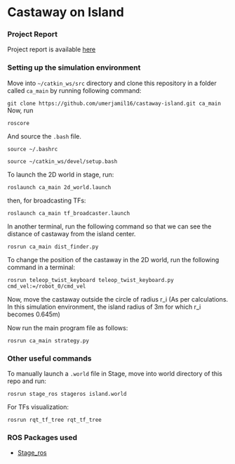 # Castaway on Island

### Project Report
Project report is available [here](https://drive.google.com/file/d/1I6MWCM9pIgbApFIQM-kZr9dC0GSJqDxc/view)
### Setting up the simulation environment

Move into ```~/catkin_ws/src``` directory and clone this repository in a folder called ```ca_main``` by running following command:

```git clone https://github.com/umerjamil16/castaway-island.git ca_main```
Now, run 

```roscore```

And source the ```.bash``` file.

```source ~/.bashrc```

```source ~/catkin_ws/devel/setup.bash```

To launch the 2D world in stage, run:

```roslaunch ca_main 2d_world.launch```

then, for broadcasting TFs:

```roslaunch ca_main tf_broadcaster.launch ```

In another terminal, run the following command so that we can see the distance of castaway from the island center.

```rosrun ca_main dist_finder.py```

To change the position of the castaway in the 2D world, run the following command in a terminal:

```rosrun teleop_twist_keyboard teleop_twist_keyboard.py cmd_vel:=/robot_0/cmd_vel```

Now, move the castaway outside the circle of radius r_i (As per calculations. In this simulation environment, the island radius of 3m for which r_i becomes 0.645m)

Now run the main program file as follows:

```rosrun ca_main strategy.py```

### Other useful commands
To manually launch a ```.world``` file in Stage, move into world directory of this repo and run:

```rosrun stage_ros stageros island.world ```

For TFs visualization:

```rosrun rqt_tf_tree rqt_tf_tree```

### ROS Packages used

 - [Stage_ros](http://wiki.ros.org/stage_ros)
